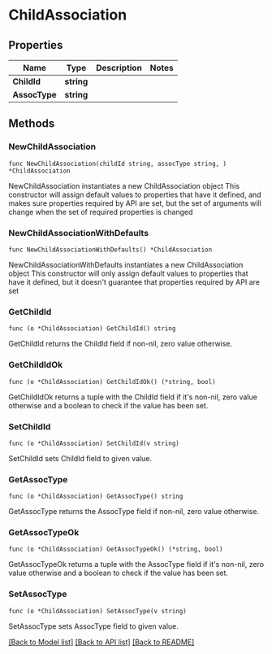# ChildAssociation

## Properties

Name | Type | Description | Notes
------------ | ------------- | ------------- | -------------
**ChildId** | **string** |  | 
**AssocType** | **string** |  | 

## Methods

### NewChildAssociation

`func NewChildAssociation(childId string, assocType string, ) *ChildAssociation`

NewChildAssociation instantiates a new ChildAssociation object
This constructor will assign default values to properties that have it defined,
and makes sure properties required by API are set, but the set of arguments
will change when the set of required properties is changed

### NewChildAssociationWithDefaults

`func NewChildAssociationWithDefaults() *ChildAssociation`

NewChildAssociationWithDefaults instantiates a new ChildAssociation object
This constructor will only assign default values to properties that have it defined,
but it doesn't guarantee that properties required by API are set

### GetChildId

`func (o *ChildAssociation) GetChildId() string`

GetChildId returns the ChildId field if non-nil, zero value otherwise.

### GetChildIdOk

`func (o *ChildAssociation) GetChildIdOk() (*string, bool)`

GetChildIdOk returns a tuple with the ChildId field if it's non-nil, zero value otherwise
and a boolean to check if the value has been set.

### SetChildId

`func (o *ChildAssociation) SetChildId(v string)`

SetChildId sets ChildId field to given value.


### GetAssocType

`func (o *ChildAssociation) GetAssocType() string`

GetAssocType returns the AssocType field if non-nil, zero value otherwise.

### GetAssocTypeOk

`func (o *ChildAssociation) GetAssocTypeOk() (*string, bool)`

GetAssocTypeOk returns a tuple with the AssocType field if it's non-nil, zero value otherwise
and a boolean to check if the value has been set.

### SetAssocType

`func (o *ChildAssociation) SetAssocType(v string)`

SetAssocType sets AssocType field to given value.



[[Back to Model list]](../README.md#documentation-for-models) [[Back to API list]](../README.md#documentation-for-api-endpoints) [[Back to README]](../README.md)


